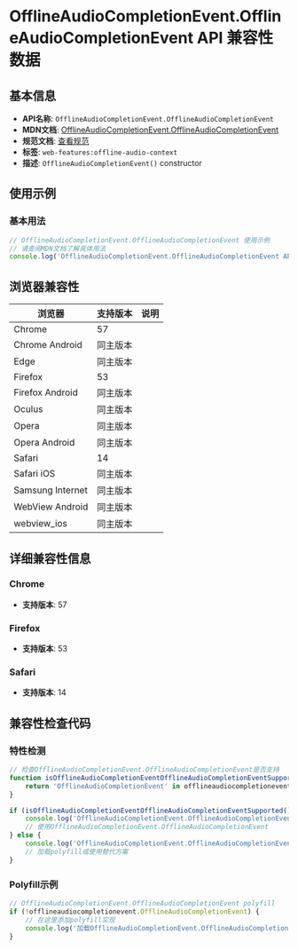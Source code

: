 # OfflineAudioCompletionEvent.OfflineAudioCompletionEvent API 兼容性数据

## 基本信息

- **API名称**: `OfflineAudioCompletionEvent.OfflineAudioCompletionEvent`
- **MDN文档**: [OfflineAudioCompletionEvent.OfflineAudioCompletionEvent](https://developer.mozilla.org/docs/Web/API/OfflineAudioCompletionEvent/OfflineAudioCompletionEvent)
- **规范文档**: [查看规范](https://webaudio.github.io/web-audio-api/#dom-offlineaudiocompletionevent-offlineaudiocompletionevent)
- **标签**: `web-features:offline-audio-context`
- **描述**: `OfflineAudioCompletionEvent()` constructor

## 使用示例

### 基本用法

```javascript
// OfflineAudioCompletionEvent.OfflineAudioCompletionEvent 使用示例
// 请查阅MDN文档了解具体用法
console.log('OfflineAudioCompletionEvent.OfflineAudioCompletionEvent API');
```

## 浏览器兼容性

| 浏览器 | 支持版本 | 说明 |
|--------|----------|------|
| Chrome | 57 |  |
| Chrome Android | 同主版本 |  |
| Edge | 同主版本 |  |
| Firefox | 53 |  |
| Firefox Android | 同主版本 |  |
| Oculus | 同主版本 |  |
| Opera | 同主版本 |  |
| Opera Android | 同主版本 |  |
| Safari | 14 |  |
| Safari iOS | 同主版本 |  |
| Samsung Internet | 同主版本 |  |
| WebView Android | 同主版本 |  |
| webview_ios | 同主版本 |  |

## 详细兼容性信息

### Chrome

- **支持版本**: 57

### Firefox

- **支持版本**: 53

### Safari

- **支持版本**: 14

## 兼容性检查代码

### 特性检测

```javascript
// 检查OfflineAudioCompletionEvent.OfflineAudioCompletionEvent是否支持
function isOfflineAudioCompletionEventOfflineAudioCompletionEventSupported() {
    return 'OfflineAudioCompletionEvent' in offlineaudiocompletionevent && typeof offlineaudiocompletionevent.OfflineAudioCompletionEvent === 'function';
}

if (isOfflineAudioCompletionEventOfflineAudioCompletionEventSupported()) {
    console.log('OfflineAudioCompletionEvent.OfflineAudioCompletionEvent 支持');
    // 使用OfflineAudioCompletionEvent.OfflineAudioCompletionEvent
} else {
    console.log('OfflineAudioCompletionEvent.OfflineAudioCompletionEvent 不支持，需要polyfill');
    // 加载polyfill或使用替代方案
}
```

### Polyfill示例

```javascript
// OfflineAudioCompletionEvent.OfflineAudioCompletionEvent polyfill
if (!offlineaudiocompletionevent.OfflineAudioCompletionEvent) {
    // 在这里添加polyfill实现
    console.log('加载OfflineAudioCompletionEvent.OfflineAudioCompletionEvent polyfill');
}
```

